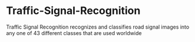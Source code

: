 # Traffic-Signal-Recognition
Traffic Signal Recognition recognizes and classifies road signal images into any one of 43 different classes that are used worldwide
